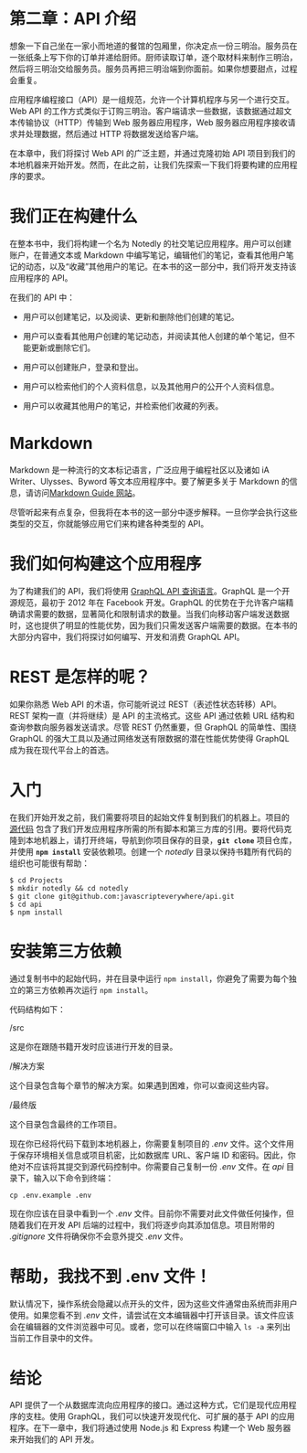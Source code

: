 # 第二章：API 介绍

想象一下自己坐在一家小而地道的餐馆的包厢里，你决定点一份三明治。服务员在一张纸条上写下你的订单并递给厨师。厨师读取订单，逐个取材料来制作三明治，然后将三明治交给服务员。服务员再把三明治端到你面前。如果你想要甜点，过程会重复。

应用程序编程接口（API）是一组规范，允许一个计算机程序与另一个进行交互。Web API 的工作方式类似于订购三明治。客户端请求一些数据，该数据通过超文本传输协议（HTTP）传输到 Web 服务器应用程序，Web 服务器应用程序接收请求并处理数据，然后通过 HTTP 将数据发送给客户端。

在本章中，我们将探讨 Web API 的广泛主题，并通过克隆初始 API 项目到我们的本地机器来开始开发。然而，在此之前，让我们先探索一下我们将要构建的应用程序的要求。

# 我们正在构建什么

在整本书中，我们将构建一个名为 Notedly 的社交笔记应用程序。用户可以创建账户，在普通文本或 Markdown 中编写笔记，编辑他们的笔记，查看其他用户笔记的动态，以及“收藏”其他用户的笔记。在本书的这一部分中，我们将开发支持该应用程序的 API。

在我们的 API 中：

+   用户可以创建笔记，以及阅读、更新和删除他们创建的笔记。

+   用户可以查看其他用户创建的笔记动态，并阅读其他人创建的单个笔记，但不能更新或删除它们。

+   用户可以创建账户，登录和登出。

+   用户可以检索他们的个人资料信息，以及其他用户的公开个人资料信息。

+   用户可以收藏其他用户的笔记，并检索他们收藏的列表。

# Markdown

Markdown 是一种流行的文本标记语言，广泛应用于编程社区以及诸如 iA Writer、Ulysses、Byword 等文本应用程序中。要了解更多关于 Markdown 的信息，请访问[Markdown Guide 网站](https://www.markdownguide.org)。

尽管听起来有点复杂，但我将在本书的这一部分中逐步解释。一旦你学会执行这些类型的交互，你就能够应用它们来构建各种类型的 API。

# 我们如何构建这个应用程序

为了构建我们的 API，我们将使用 [GraphQL API 查询语言](https://graphql.org)。GraphQL 是一个开源规范，最初于 2012 年在 Facebook 开发。GraphQL 的优势在于允许客户端精确请求需要的数据，显著简化和限制请求的数量。当我们向移动客户端发送数据时，这也提供了明显的性能优势，因为我们只需发送客户端需要的数据。在本书的大部分内容中，我们将探讨如何编写、开发和消费 GraphQL API。

# REST 是怎样的呢？

如果你熟悉 Web API 的术语，你可能听说过 REST（表述性状态转移）API。REST 架构一直（并将继续）是 API 的主流格式。这些 API 通过依赖 URL 结构和查询参数向服务器发送请求。尽管 REST 仍然重要，但 GraphQL 的简单性、围绕 GraphQL 的强大工具以及通过网络发送有限数据的潜在性能优势使得 GraphQL 成为我在现代平台上的首选。

# 入门

在我们开始开发之前，我们需要将项目的起始文件复制到我们的机器上。项目的 [源代码](https://oreil.ly/mYKmE) 包含了我们开发应用程序所需的所有脚本和第三方库的引用。要将代码克隆到本地机器上，请打开终端，导航到你项目保存的目录，**`git clone`** 项目仓库，并使用 **`npm install`** 安装依赖项。创建一个 *notedly* 目录以保持书籍所有代码的组织也可能很有帮助：

```
$ cd Projects
$ mkdir notedly && cd notedly
$ git clone git@github.com:javascripteverywhere/api.git
$ cd api
$ npm install
```

# 安装第三方依赖

通过复制书中的起始代码，并在目录中运行 `npm install`，你避免了需要为每个独立的第三方依赖再次运行 `npm install`。

代码结构如下：

/src

这是你在跟随书籍开发时应该进行开发的目录。

/解决方案

这个目录包含每个章节的解决方案。如果遇到困难，你可以查阅这些内容。

/最终版

这个目录包含最终的工作项目。

现在你已经将代码下载到本地机器上，你需要复制项目的 *.env* 文件。这个文件用于保存环境相关信息或项目机密，比如数据库 URL、客户端 ID 和密码。因此，你绝对不应该将其提交到源代码控制中。你需要自己复制一份 *.env* 文件。在 *api* 目录下，输入以下命令到终端：

```
cp .env.example .env
```

现在你应该在目录中看到一个 *.env* 文件。目前你不需要对此文件做任何操作，但随着我们在开发 API 后端的过程中，我们将逐步向其添加信息。项目附带的 *.gitignore* 文件将确保你不会意外提交 *.env* 文件。

# 帮助，我找不到 .env 文件！

默认情况下，操作系统会隐藏以点开头的文件，因为这些文件通常由系统而非用户使用。如果您看不到 *.env* 文件，请尝试在文本编辑器中打开该目录。该文件应该会在编辑器的文件浏览器中可见。或者，您可以在终端窗口中输入 `ls -a` 来列出当前工作目录中的文件。

# 结论

API 提供了一个从数据库流向应用程序的接口。通过这种方式，它们是现代应用程序的支柱。使用 GraphQL，我们可以快速开发现代化、可扩展的基于 API 的应用程序。在下一章中，我们将通过使用 Node.js 和 Express 构建一个 Web 服务器来开始我们的 API 开发。
